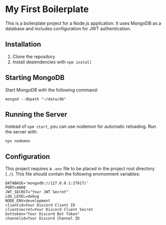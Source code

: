 # My First Boilerplate

This is a boilerplate project for a Node.js application. It uses MongoDB as a database and includes configuration for JWT authentication.

## Installation

1. Clone the repository
2. Install dependencies with `npm install`

## Starting MongoDB

Start MongoDB with the following command:

`mongod --dbpath "~/data/db"`


## Running the Server

Instead of `npm start`, you can use nodemon for automatic reloading. Run the server with:

`npx nodemon`


## Configuration

This project requires a `.env` file to be placed in the project root directory (`./`). This file should contain the following environment variables:

```properties
DATABASE='mongodb://127.0.0.1:27017/'
PORT=4000
JWT_SECRET="Your JWT Secret"
LOG_LEVEL=debug
NODE_ENV=development
clientid=Your Discord Client ID
clientsecret=Your Discord Client Secret
bottoken="Your Discord Bot Token"
channelid=Your Discord Channel ID
```